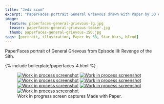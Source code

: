 ```yaml
---
title: "Jedi scum"
excerpt: "PaperFaces portrait General Grievous drawn with Paper by 53 on an iPad."
image: 
  feature: paperfaces-general-grievous-lg.jpg
  teaser: paperfaces-general-grievous-teaser.jpg
  thumb: paperfaces-general-grievous-150.jpg
tags: [portrait, illustration, Paper by 53, Star Wars, blend]
---
```


PaperFaces portrait of General Grievous from Episode III: Revenge of the Sith.

{% include boilerplate/paperfaces-4.html %}

<figure class="third">
	<a href="{{ site.url }}/assets/images/paperfaces-general-grievous-process-1-lg.jpg"><img src="{{ site.url }}/assets/images/paperfaces-general-grievous-process-1-600.jpg" alt="Work in process screenshot"></a>
	<a href="{{ site.url }}/assets/images/paperfaces-general-grievous-process-2-lg.jpg"><img src="{{ site.url }}/assets/images/paperfaces-general-grievous-process-2-600.jpg" alt="Work in process screenshot"></a>
	<a href="{{ site.url }}/assets/images/paperfaces-general-grievous-process-3-lg.jpg"><img src="{{ site.url }}/assets/images/paperfaces-general-grievous-process-3-600.jpg" alt="Work in process screenshot"></a>
	<a href="{{ site.url }}/assets/images/paperfaces-general-grievous-process-4-lg.jpg"><img src="{{ site.url }}/assets/images/paperfaces-general-grievous-process-4-600.jpg" alt="Work in process screenshot"></a>
	<a href="{{ site.url }}/assets/images/paperfaces-general-grievous-process-5-lg.jpg"><img src="{{ site.url }}/assets/images/paperfaces-general-grievous-process-5-600.jpg" alt="Work in process screenshot"></a>
	<a href="{{ site.url }}/assets/images/paperfaces-general-grievous-process-6-lg.jpg"><img src="{{ site.url }}/assets/images/paperfaces-general-grievous-process-6-600.jpg" alt="Work in process screenshot"></a>
	<a href="{{ site.url }}/assets/images/paperfaces-general-grievous-process-7-lg.jpg"><img src="{{ site.url }}/assets/images/paperfaces-general-grievous-process-7-600.jpg" alt="Work in process screenshot"></a>
	<figcaption>Work in progress screen captures Made with Paper.</figcaption>
</figure>
